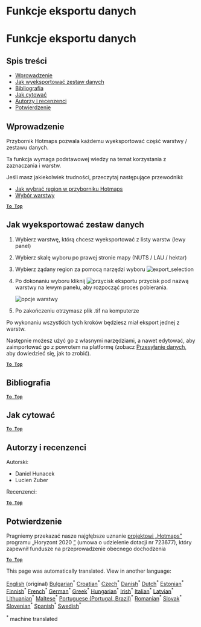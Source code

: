 <h1> <a class="anchor" id="data-export-functionalities" href="#data-export-functionalities"><i class="fa fa-link"></i></a> Funkcje eksportu danych </h1><h1> <a class="anchor" id="data-export-functionalities" href="#data-export-functionalities"><i class="fa fa-link"></i></a> Funkcje eksportu danych </h1><h2> <a class="anchor" id="table-of-contents" href="#table-of-contents"><i class="fa fa-link"></i></a> Spis treści </h2><ul><li> <a href="#introduction">Wprowadzenie</a> </li><li> <a href="#how-to-export-a-dataset">Jak wyeksportować zestaw danych</a> </li><li> <a href="#references">Bibliografia</a> </li><li> <a href="#how-to-cite">Jak cytować</a> </li><li> <a href="#authors-and-reviewers">Autorzy i recenzenci</a> </li><li> <a href="#acknowledgement">Potwierdzenie</a> </li></ul><h2> <a class="anchor" id="introduction" href="#introduction"><i class="fa fa-link"></i></a> Wprowadzenie </h2><p> Przybornik Hotmaps pozwala każdemu wyeksportować część warstwy / zestawu danych. </p><p> Ta funkcja wymaga podstawowej wiedzy na temat korzystania z zaznaczania i warstw. </p><p> Jeśli masz jakiekolwiek trudności, przeczytaj następujące przewodniki: </p><ul><li> <a href="en-How-to-select-a-region-in-the-Hotmaps-toolbox">Jak wybrać region w przyborniku Hotmaps</a> </li><li> <a href="en-Layer-section">Wybór warstwy</a> </li></ul><p><ins> <code><strong><a href="#table-of-contents">To Top</a></strong></code> </ins> </p><h2> <a class="anchor" id="how-to-export-a-dataset" href="#how-to-export-a-dataset"><i class="fa fa-link"></i></a> Jak wyeksportować zestaw danych </h2><ol><li><p> Wybierz warstwę, którą chcesz wyeksportować z listy warstw (lewy panel) </p></li><li><p> Wybierz skalę wyboru po prawej stronie mapy (NUTS / LAU / hektar) </p></li><li><p> Wybierz żądany region za pomocą narzędzi wyboru <img alt="export_selection" src="en-images/export_selection.png"/></p></li><li><p> Po dokonaniu wyboru kliknij <img alt="przycisk eksportu" src="en-images/layer-export-btn.png"/> przycisk pod nazwą warstwy na lewym panelu, aby rozpocząć proces pobierania. </p><p><img alt="opcje warstwy" src="en-images/layer-options.png"/></p></li><li><p> Po zakończeniu otrzymasz plik .tif na komputerze </p></li></ol><p> Po wykonaniu wszystkich tych kroków będziesz miał eksport jednej z warstw. </p><p> Następnie możesz użyć go z własnymi narzędziami, a nawet edytować, aby zaimportować go z powrotem na platformę (zobacz <a href="Data_upload">Przesyłanie danych,</a> aby dowiedzieć się, jak to zrobić). </p><p><ins> <code><strong><a href="#table-of-contents">To Top</a></strong></code> </ins> </p><h2> <a class="anchor" id="references" href="#references"><i class="fa fa-link"></i></a> Bibliografia </h2><p><ins> <code><strong><a href="#table-of-contents">To Top</a></strong></code> </ins> </p><h2> <a class="anchor" id="how-to-cite" href="#how-to-cite"><i class="fa fa-link"></i></a> Jak cytować </h2><p><ins> <code><strong><a href="#table-of-contents">To Top</a></strong></code> </ins> </p><h2> <a class="anchor" id="authors-and-reviewers" href="#authors-and-reviewers"><i class="fa fa-link"></i></a> Autorzy i recenzenci </h2><p> Autorski: </p><ul><li> Daniel Hunacek </li><li> Lucien Zuber </li></ul><p> Recenzenci: </p><p><ins> <code><strong><a href="#table-of-contents">To Top</a></strong></code> </ins> </p><h2> <a class="anchor" id="acknowledgement" href="#acknowledgement"><i class="fa fa-link"></i></a> Potwierdzenie </h2><p> Pragniemy przekazać nasze najgłębsze uznanie <a href="https://www.hotmaps-project.eu">projektowi „Hotmaps”</a> programu „Horyzont 2020 <a href="https://www.hotmaps-project.eu">”</a> (umowa o udzielenie dotacji nr 723677), który zapewnił fundusze na przeprowadzenie obecnego dochodzenia </p><p><ins> <code><strong><a href="#table-of-contents">To Top</a></strong></code> </ins> </p>
<!--- THIS IS A SUPER UNIQUE IDENTIFIER -->

This page was automatically translated. View in another language:

[English](../en/Data-export-functionalities) (original) [Bulgarian](../bg/Data-export-functionalities)<sup>\*</sup> [Croatian](../hr/Data-export-functionalities)<sup>\*</sup> [Czech](../cs/Data-export-functionalities)<sup>\*</sup> [Danish](../da/Data-export-functionalities)<sup>\*</sup> [Dutch](../nl/Data-export-functionalities)<sup>\*</sup> [Estonian](../et/Data-export-functionalities)<sup>\*</sup> [Finnish](../fi/Data-export-functionalities)<sup>\*</sup> [French](../fr/Data-export-functionalities)<sup>\*</sup> [German](../de/Data-export-functionalities)<sup>\*</sup> [Greek](../el/Data-export-functionalities)<sup>\*</sup> [Hungarian](../hu/Data-export-functionalities)<sup>\*</sup> [Irish](../ga/Data-export-functionalities)<sup>\*</sup> [Italian](../it/Data-export-functionalities)<sup>\*</sup> [Latvian](../lv/Data-export-functionalities)<sup>\*</sup> [Lithuanian](../lt/Data-export-functionalities)<sup>\*</sup> [Maltese](../mt/Data-export-functionalities)<sup>\*</sup>  [Portuguese (Portugal, Brazil)](../pt/Data-export-functionalities)<sup>\*</sup> [Romanian](../ro/Data-export-functionalities)<sup>\*</sup> [Slovak](../sk/Data-export-functionalities)<sup>\*</sup> [Slovenian](../sl/Data-export-functionalities)<sup>\*</sup> [Spanish](../es/Data-export-functionalities)<sup>\*</sup> [Swedish](../sv/Data-export-functionalities)<sup>\*</sup> 

<sup>\*</sup> machine translated
